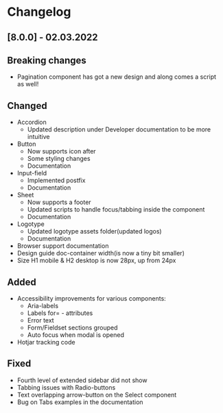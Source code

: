 # Changelog

## [8.0.0] - 02.03.2022

## Breaking changes
-   Pagination component has got a new design and along comes a script as well!

## Changed
-   Accordion
    -   Updated description under Developer documentation to be more intuitive
-   Button
    -   Now supports icon after
    -   Some styling changes
    -   Documentation
-   Input-field
    -   Implemented postfix
    -   Documentation 
-   Sheet
    -   Now supports a footer
    -   Updated scripts to handle focus/tabbing inside the component
    -   Documentation
-   Logotype
    -   Updated logotype assets folder(updated logos)
    -   Documentation
-   Browser support documentation
-   Design guide doc-container width(is now a tiny bit smaller)
-   Size H1 mobile & H2 desktop is now 28px, up from 24px

## Added
-   Accessibility improvements for various components:
    -   Aria-labels
    -   Labels for= - attributes
    -   Error text
    -   Form/Fieldset sections grouped
    -   Auto focus when modal is opened
-   Hotjar tracking code

## Fixed
-   Fourth level of extended sidebar did not show
-   Tabbing issues with Radio-buttons
-   Text overlapping arrow-button on the Select component
-   Bug on Tabs examples in the documentation

